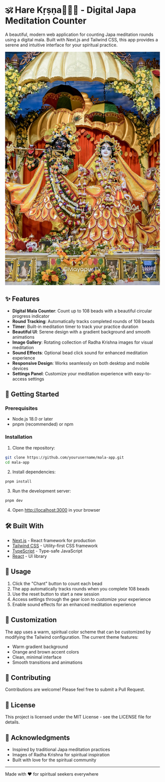 # 🕉️ Hare Kṛṣṇa🙇🏻‍♂️ - Digital Japa Meditation Counter

A beautiful, modern web application for counting Japa meditation rounds using a digital mala. Built with Next.js and Tailwind CSS, this app provides a serene and intuitive interface for your spiritual practice.

![Mala App Screenshot](public/images/radha-krishna-1.JPG)

## ✨ Features

- **Digital Mala Counter**: Count up to 108 beads with a beautiful circular progress indicator
- **Round Tracking**: Automatically tracks completed rounds of 108 beads
- **Timer**: Built-in meditation timer to track your practice duration
- **Beautiful UI**: Serene design with a gradient background and smooth animations
- **Image Gallery**: Rotating collection of Radha Krishna images for visual meditation
- **Sound Effects**: Optional bead click sound for enhanced meditation experience
- **Responsive Design**: Works seamlessly on both desktop and mobile devices
- **Settings Panel**: Customize your meditation experience with easy-to-access settings

## 🚀 Getting Started

### Prerequisites

- Node.js 18.0 or later
- pnpm (recommended) or npm

### Installation

1. Clone the repository:
```bash
git clone https://github.com/yourusername/mala-app.git
cd mala-app
```

2. Install dependencies:
```bash
pnpm install
```

3. Run the development server:
```bash
pnpm dev
```

4. Open [http://localhost:3000](http://localhost:3000) in your browser

## 🛠️ Built With

- [Next.js](https://nextjs.org/) - React framework for production
- [Tailwind CSS](https://tailwindcss.com/) - Utility-first CSS framework
- [TypeScript](https://www.typescriptlang.org/) - Type-safe JavaScript
- [React](https://reactjs.org/) - UI library

## 📱 Usage

1. Click the "Chant" button to count each bead
2. The app automatically tracks rounds when you complete 108 beads
3. Use the reset button to start a new session
4. Access settings through the gear icon to customize your experience
5. Enable sound effects for an enhanced meditation experience

## 🎨 Customization

The app uses a warm, spiritual color scheme that can be customized by modifying the Tailwind configuration. The current theme features:

- Warm gradient background
- Orange and brown accent colors
- Clean, minimal interface
- Smooth transitions and animations

## 🤝 Contributing

Contributions are welcome! Please feel free to submit a Pull Request.

## 📝 License

This project is licensed under the MIT License - see the LICENSE file for details.

## 🙏 Acknowledgments

- Inspired by traditional Japa meditation practices
- Images of Radha Krishna for spiritual inspiration
- Built with love for the spiritual community

---

Made with ❤️ for spiritual seekers everywhere
